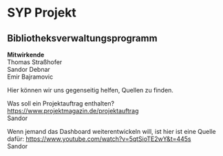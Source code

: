 # SYP Projekt
## Bibliotheksverwaltungsprogramm

**Mitwirkende**\
Thomas Straßhofer\
Sandor Debnar\
Emir Bajramovic

Hier können wir uns gegenseitig helfen, Quellen zu finden.

Was soll ein Projektauftrag enthalten?
https://www.projektmagazin.de/projektauftrag
\
Sandor

Wenn jemand das Dashboard weiterentwickeln will, ist hier ist eine Quelle dafür:
https://www.youtube.com/watch?v=5qtSioTE2wY&t=445s
\
Sandor
